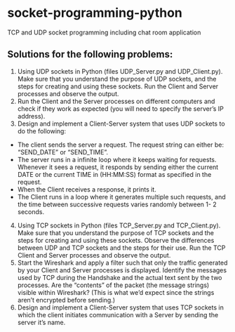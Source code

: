 # socket-programming-python
TCP and UDP socket programming including chat room application

## Solutions for the following problems:

1. Using UDP sockets in Python (files UDP_Server.py and UDP_Client.py). Make sure that you understand the purpose of UDP sockets, and the steps for creating and using these sockets. Run the Client and Server processes and observe the output.
2. Run the Client and the Server processes on different computers and check if they work as expected (you will need to specify the server’s IP address).
3. Design and implement a Client-Server system that uses UDP sockets to do the following:
  - The client sends the server a request. The request string can either be: “SEND_DATE” or “SEND_TIME”.
  - The server runs in a infinite loop where it keeps waiting for requests. Whenever it sees a request, it responds by sending either the current DATE or the current TIME in (HH:MM:SS) format as specified in the request.
  - When the Client receives a response, it prints it.
  - The Client runs in a loop where it generates multiple such requests, and the time between successive requests varies randomly between 1- 2 seconds. 
4. Using TCP sockets in Python (files TCP_Server.py and TCP_Client.py). Make sure that you understand the purpose of TCP sockets and the steps for
creating and using these sockets. Observe the differences between UDP and TCP sockets and the steps for their use. Run the TCP Client and Server
processes and observe the output.
5. Start the Wireshark and apply a filter such that only the traffic generated by your Client and Server processes is displayed. Identify the messages used by TCP during the Handshake and the actual text sent by the two processes. Are the “contents” of the packet (the message strings) visible within Wireshark?
(This is what we’d expect since the strings aren’t encrypted before sending.)
6. Design and implement a Client-Server system that uses TCP sockets in which the client initiates communication with a Server by sending the server it’s name.
